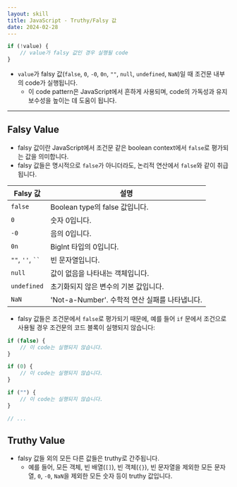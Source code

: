 ```yaml
---
layout: skill
title: JavaScript - Truthy/Falsy 값
date: 2024-02-28
---
```





```javascript
if (!value) {
    // value가 falsy 값인 경우 실행될 code
}
```

- `value`가 falsy 값(`false`, `0`, `-0`, `0n`, `""`, `null`, `undefined`, `NaN`)일 때 조건문 내부의 code가 실행됩니다.
    - 이 code pattern은 JavaScript에서 흔하게 사용되며, code의 가독성과 유지보수성을 높이는 데 도움이 됩니다.




---




## Falsy Value

- falsy 값이란 JavaScript에서 조건문 같은 boolean context에서 `false`로 평가되는 값을 의미합니다.
- falsy 값들은 명시적으로 `false`가 아니더라도, 논리적 연산에서 `false`와 같이 취급됩니다.

| Falsy 값 | 설명 |
| --- | --- |
| `false` | Boolean type의 false 값입니다. |
| `0` | 숫자 0입니다. |
| `-0` | 음의 0입니다. |
| `0n` | BigInt 타입의 0입니다. |
| `""`, `''`, ` `` ` | 빈 문자열입니다. |
| `null` | 값이 없음을 나타내는 객체입니다. |
| `undefined` | 초기화되지 않은 변수의 기본 값입니다. |
| `NaN` | 'Not-a-Number'. 수학적 연산 실패를 나타냅니다. |

- falsy 값들은 조건문에서 `false`로 평가되기 때문에, 예를 들어 `if` 문에서 조건으로 사용될 경우 조건문의 코드 블록이 실행되지 않습니다:

```javascript
if (false) {
    // 이 code는 실행되지 않습니다.
}

if (0) {
    // 이 code는 실행되지 않습니다.
}

if ("") {
    // 이 code는 실행되지 않습니다.
}

// ...
```


## Truthy Value

- falsy 값들 외의 모든 다른 값들은 truthy로 간주됩니다.
    - 예를 들어, 모든 객체, 빈 배열(`[]`), 빈 객체(`{}`), 빈 문자열을 제외한 모든 문자열, `0`, `-0`, `NaN`을 제외한 모든 숫자 등이 truthy 값입니다.

